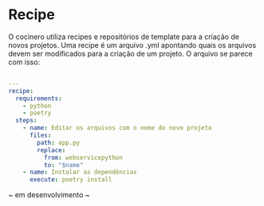 # Recipe

O cocinero utiliza recipes e repositórios de template para a criação de novos projetos. Uma recipe é um arquivo .yml apontando quais os arquivos devem ser
modificados para a criação de um projeto. O arquivo se parece com isso:

```yaml

---
recipe:
  requirements:
    - python
    - poetry
  steps: 
    - name: Editar os arquivos com o nome do novo projeto
      files:
        path: app.py
        replace:
          from: webservicepython
          to: "$name"
    - name: Instalar as dependências
      execute: poetry install
```

~ em desenvolvimento ~